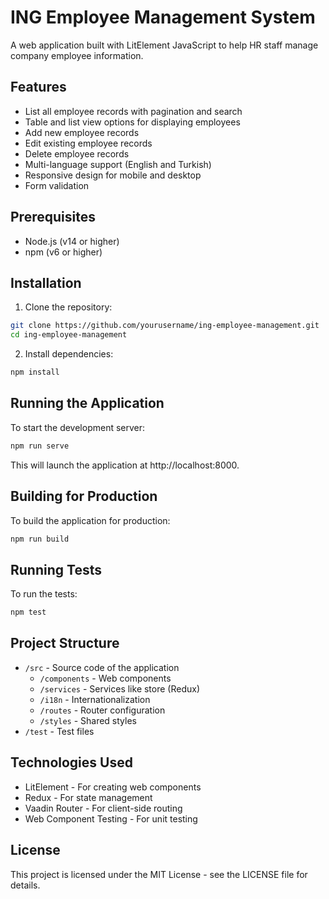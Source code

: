 # ING Employee Management System

A web application built with LitElement JavaScript to help HR staff manage company employee information.

## Features

- List all employee records with pagination and search
- Table and list view options for displaying employees
- Add new employee records
- Edit existing employee records
- Delete employee records
- Multi-language support (English and Turkish)
- Responsive design for mobile and desktop
- Form validation

## Prerequisites

- Node.js (v14 or higher)
- npm (v6 or higher)

## Installation

1. Clone the repository:
```bash
git clone https://github.com/yourusername/ing-employee-management.git
cd ing-employee-management
```

2. Install dependencies:
```bash
npm install
```

## Running the Application

To start the development server:

```bash
npm run serve
```

This will launch the application at http://localhost:8000.

## Building for Production

To build the application for production:

```bash
npm run build
```

## Running Tests

To run the tests:

```bash
npm test
```

## Project Structure

- `/src` - Source code of the application
  - `/components` - Web components
  - `/services` - Services like store (Redux)
  - `/i18n` - Internationalization
  - `/routes` - Router configuration
  - `/styles` - Shared styles
- `/test` - Test files

## Technologies Used

- LitElement - For creating web components
- Redux - For state management
- Vaadin Router - For client-side routing
- Web Component Testing - For unit testing

## License

This project is licensed under the MIT License - see the LICENSE file for details.
